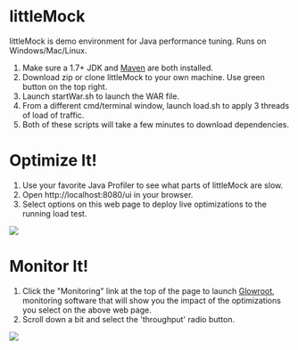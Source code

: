 # littleMock

littleMock is demo environment for Java performance tuning. Runs on Windows/Mac/Linux.

1. Make sure a 1.7+ JDK and [Maven](http://maven.apache.org) are both installed.
2. Download zip or clone littleMock to your own machine.  Use green button on the top right.
3. Launch startWar.sh to launch the WAR file.
4. From a different cmd/terminal window, launch load.sh to apply 3 threads of load of traffic.
5. Both of these scripts will take a few minutes to download dependencies.


# Optimize It!
1. Use your favorite Java Profiler to see what parts of littleMock are slow.
2. Open http://localhost:8080/ui in your browser.
3. Select options on this web page to deploy live optimizations to the running load test.

![](https://cloud.githubusercontent.com/assets/175773/24088253/416d1078-0cf6-11e7-874d-c82044120bcd.png)

# Monitor It!
1. Click the "Monitoring" link at the top of the page to launch [Glowroot](http://glowroot.org), monitoring software that will show you the impact of the optimizations you select on the above web page.
2. Scroll down a bit and select the 'throughput' radio button.

![](https://cloud.githubusercontent.com/assets/175773/24088328/134fa4d4-0cf7-11e7-9271-239aa058d1da.png)
